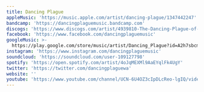 ```yaml
---
title: Dancing Plague
appleMusic: 'https://music.apple.com/artist/dancing-plague/1347442247'
bandcamp: 'https://dancingplaguemusic.bandcamp.com'
discogs: 'https://www.discogs.com/artist/4939810-The-Dancing-Plague-of-1518'
facebook: 'https://www.facebook.com/dancingplaguemusic'
googleMusic: >-
  https://play.google.com/store/music/artist/Dancing_Plague?id=A2h7sbcml6jgzar2w7imdjgp3ly
instagram: 'https://www.instagram.com/dancingplaguemusic'
soundcloud: 'https://soundcloud.com/user-109127798'
spotify: 'https://open.spotify.com/artist/4oJqMEXMl9AaEYqlFk4UgY'
twitter: 'https://twitter.com/dancingplaguewa'
website: ''
youtube: 'https://www.youtube.com/channel/UCN-6U4OZ3cIpDLcReo-lgIQ/videos'
---
```

